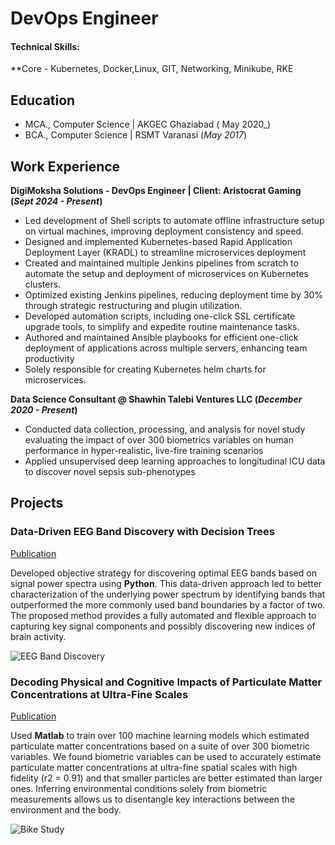 # DevOps Engineer

#### Technical Skills: 
**Core - Kubernetes, Docker,Linux, GIT, Networking, Minikube, RKE

## Education							       		
- MCA., Computer Science 	| AKGEC Ghaziabad ( May 2020_)	 			        		
- BCA., Computer Science | RSMT Varanasi (_May 2017_)

## Work Experience
**DigiMoksha Solutions - DevOps Engineer | Client: Aristocrat Gaming (_Sept 2024 - Present_)**
- Led development of Shell scripts to automate offline infrastructure setup on virtual machines, improving deployment consistency and speed.
- Designed and implemented Kubernetes-based Rapid Application Deployment Layer (KRADL) to streamline microservices deployment
- Created and maintained multiple Jenkins pipelines from scratch to automate the setup and deployment of microservices on Kubernetes clusters.
- Optimized existing Jenkins pipelines, reducing deployment time by 30% through strategic restructuring and plugin utilization.
- Developed automation scripts, including one-click SSL certificate upgrade tools, to simplify and expedite routine maintenance tasks.
- Authored and maintained Ansible playbooks for efficient one-click deployment of applications across multiple servers, enhancing team productivity
- Solely responsible for creating Kubernetes helm charts for microservices.

**Data Science Consultant @ Shawhin Talebi Ventures LLC (_December 2020 - Present_)**
- Conducted data collection, processing, and analysis for novel study evaluating the impact of over 300 biometrics variables on human performance in hyper-realistic, live-fire training scenarios
- Applied unsupervised deep learning approaches to longitudinal ICU data to discover novel sepsis sub-phenotypes

## Projects
### Data-Driven EEG Band Discovery with Decision Trees
[Publication](https://www.mdpi.com/1424-8220/22/8/3048)

Developed objective strategy for discovering optimal EEG bands based on signal power spectra using **Python**. This data-driven approach led to better characterization of the underlying power spectrum by identifying bands that outperformed the more commonly used band boundaries by a factor of two. The proposed method provides a fully automated and flexible approach to capturing key signal components and possibly discovering new indices of brain activity.

![EEG Band Discovery](/assets/img/eeg_band_discovery.jpeg)

### Decoding Physical and Cognitive Impacts of Particulate Matter Concentrations at Ultra-Fine Scales
[Publication](https://www.mdpi.com/1424-8220/22/11/4240)

Used **Matlab** to train over 100 machine learning models which estimated particulate matter concentrations based on a suite of over 300 biometric variables. We found biometric variables can be used to accurately estimate particulate matter concentrations at ultra-fine spatial scales with high fidelity (r2 = 0.91) and that smaller particles are better estimated than larger ones. Inferring environmental conditions solely from biometric measurements allows us to disentangle key interactions between the environment and the body.

![Bike Study](/assets/img/bike_study.jpeg)


